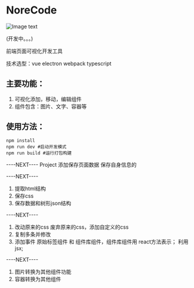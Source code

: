 # NoreCode
![Image text](https://raw.githubusercontent.com/foliouTeam/NoreCode/liupeng_dev/assets/norecode.png)

(开发中。。。)

前端页面可视化开发工具

技术选型：vue electron webpack typescript

## 主要功能：
1. 可视化添加，移动，编辑组件
2. 组件包含：图片、文字、容器等

## 使用方法：

```
npm install
npm run dev #启动开发模式
npm run build #运行打包构建
```

----NEXT----
Project
添加保存页面数据
保存自身信息的


----NEXT----
1. 提取html结构
2. 保存css
3. 保存数据和树形json结构

----NEXT----
1. 改动原来的css 废弃原来的css，添加自定义的css
2. 复制多条并修改
3. 添加事件
原始标签组件 和 组件库组件，组件库组件用 react方法表示；
利用jsx;

----NEXT----
1. 图片转换为其他组件功能
2. 容器转换为其他组件



